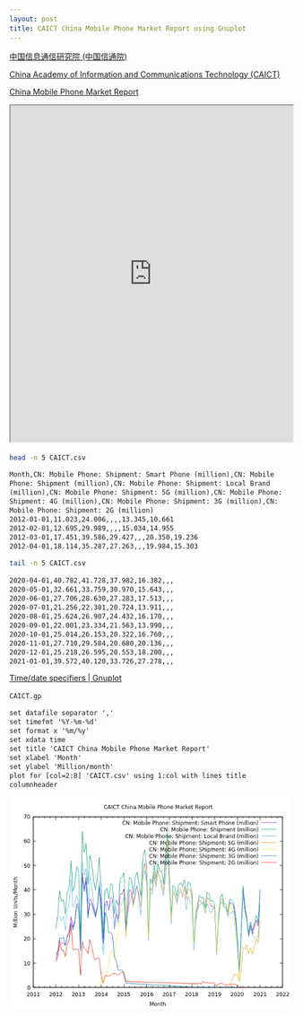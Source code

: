 ```yaml
---
layout: post
title: CAICT China Mobile Phone Market Report using Gnuplot
---
```


[中国信息通信研究院 (中国信通院)](http://www.caict.ac.cn/)

[China Academy of Information and Communications Technology (CAICT)](http://www.caict.ac.cn/english/)

[China Mobile Phone Market Report](http://www.caict.ac.cn/english/research/rs/)

<iframe src="https://docs.google.com/spreadsheets/d/e/2PACX-1vTUnPnud1-VdSYwXB4-myv2qKcNXLMeFLd2QlPEBs4WPQ9eoU7NiUmwGmozU7nbkKRzVSys-X-5z2hZ/pubhtml?widget=true&amp;headers=false" width="100%" height="600"></iframe>

```bash
head -n 5 CAICT.csv
```

```
Month,CN: Mobile Phone: Shipment: Smart Phone (million),CN: Mobile Phone: Shipment (million),CN: Mobile Phone: Shipment: Local Brand (million),CN: Mobile Phone: Shipment: 5G (million),CN: Mobile Phone: Shipment: 4G (million),CN: Mobile Phone: Shipment: 3G (million),CN: Mobile Phone: Shipment: 2G (million)
2012-01-01,11.023,24.006,,,,13.345,10.661
2012-02-01,12.695,29.989,,,,15.034,14.955
2012-03-01,17.451,39.586,29.427,,,20.350,19.236
2012-04-01,18.114,35.287,27.263,,,19.984,15.303
```

```bash
tail -n 5 CAICT.csv
```

```
2020-04-01,40.782,41.728,37.982,16.382,,,
2020-05-01,32.661,33.759,30.970,15.643,,,
2020-06-01,27.706,28.630,27.283,17.513,,,
2020-07-01,21.256,22.301,20.724,13.911,,,
2020-08-01,25.624,26.907,24.432,16.170,,,
2020-09-01,22.001,23.334,21.563,13.990,,,
2020-10-01,25.014,26.153,20.322,16.760,,,
2020-11-01,27.710,29.584,20.680,20.136,,,
2020-12-01,25.218,26.595,20.553,18.200,,,
2021-01-01,39.572,40.120,33.726,27.278,,,
```

[Time/date specifiers \| Gnuplot](http://www.gnuplot.info/docs_4.2/node185.html)

`CAICT.gp`

```
set datafile separator ','
set timefmt '%Y-%m-%d'
set format x '%m/%y'
set xdata time
set title 'CAICT China Mobile Phone Market Report'
set xlabel 'Month'
set ylabel 'Million/month'
plot for [col=2:8] 'CAICT.csv' using 1:col with lines title columnheader
```

![CAICT China Mobile Phone Market Report](/images/CAICT/CAICT_China_Mobile_Phone_Market_Report.png)